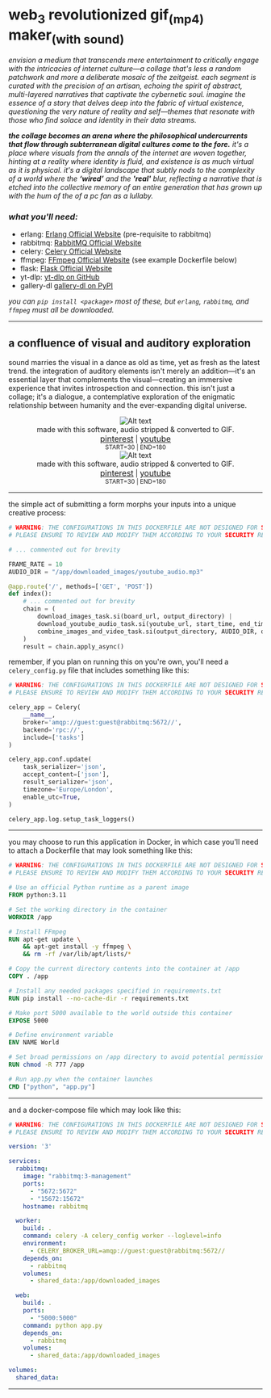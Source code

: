 
# web<sub>3</sub> revolutionized gif<sub>(mp4)</sub> maker<sub>(with sound)</sub>

*envision a medium that transcends mere entertainment to critically engage with the intricacies of internet culture—a collage that's less a random patchwork and more a deliberate mosaic of the zeitgeist. each segment is curated with the precision of an artisan, echoing the spirit of abstract, multi-layered narratives that captivate the cybernetic soul. imagine the essence of a story that delves deep into the fabric of virtual existence, questioning the very nature of reality and self—themes that resonate with those who find solace and identity in their data streams.*

***the collage becomes an arena where the philosophical undercurrents that flow through subterranean digital cultures come to the fore.*** *it's a place where visuals from the annals of the internet are woven together, hinting at a reality where identity is fluid, and existence is as much virtual as it is physical. it's a digital landscape that subtly nods to the complexity of a world where the* ***‘wired’*** *and the* ***'real'*** *blur, reflecting a narrative that is etched into the collective memory of an entire generation that has grown up with the hum of the of a pc fan as a lullaby.*

### *what you'll need:*

- erlang: [Erlang Official Website][1] (pre-requisite to rabbitmq)
- rabbitmq: [RabbitMQ Official Website][2]
- celery: [Celery Official Website][6]
- ffmpeg: [FFmpeg Official Website][3] (see example Dockerfile below)
- flask: [Flask Official Website][5]
- yt-dlp: [yt-dlp on GitHub][4]
- gallery-dl [gallery-dl on PyPI][7]

*you can `pip install <package>` most of these, but `erlang`, `rabbitmq`, and `ffmpeg` must all be downloaded.*

---

## a confluence of visual and auditory exploration

sound marries the visual in a dance as old as time, yet as fresh as the latest trend. the integration of auditory elements isn't merely an addition—it's an essential layer that complements the visual—creating an immersive experience that invites introspection and connection. this isn't just a collage; it's a dialogue, a contemplative exploration of the enigmatic relationship between humanity and the ever-expanding digital universe.

<div align="center">
    <img src="lain.gif" alt="Alt text" />
    <div>
        made with this software, audio stripped & converted to GIF.
    </div>
    <div>
        <a href="https://www.pinterest.com/xmissselenex/serial-experiment-lain/" style="font-size: medium;">pinterest</a> | <a href="https://www.youtube.com/watch?v=4zHlGkWxU4M" style="font-size: medium;">youtube</a>
    </div>
    <div style="font-size: smaller;">
        START=30 | END=180
    </div>
    <img src="filename.gif" alt="Alt text" />
    <div>
        made with this software, audio stripped & converted to GIF.
    </div>
    <div>
        <a href="https://www.pinterest.com/uudablue/closet/girl-outfits/" style="font-size: medium;">pinterest</a> | <a href="https://www.youtube.com/watch?v=4zHlGkWxU4M" style="font-size: medium;">youtube</a>
    </div>
    <div style="font-size: smaller;">
        START=30 | END=180
    </div>
</div>





---

the simple act of submitting a form morphs your inputs into a unique creative process:
```python
# WARNING: THE CONFIGURATIONS IN THIS DOCKERFILE ARE NOT DESIGNED FOR SECURITY.
# PLEASE ENSURE TO REVIEW AND MODIFY THEM ACCORDING TO YOUR SECURITY REQUIREMENTS.

# ... commented out for brevity

FRAME_RATE = 10
AUDIO_DIR = "/app/downloaded_images/youtube_audio.mp3"

@app.route('/', methods=['GET', 'POST'])
def index():
    # ... commented out for brevity
    chain = (
        download_images_task.si(board_url, output_directory) |
        download_youtube_audio_task.si(youtube_url, start_time, end_time, AUDIO_DIR) |
        combine_images_and_video_task.si(output_directory, AUDIO_DIR, output_video_path, FRAME_RATE)
    )
    result = chain.apply_async()
```

remember, if you plan on running this on you're own, you'll need a `celery_config.py` file that includes something like this:
```python
# WARNING: THE CONFIGURATIONS IN THIS DOCKERFILE ARE NOT DESIGNED FOR SECURITY.
# PLEASE ENSURE TO REVIEW AND MODIFY THEM ACCORDING TO YOUR SECURITY REQUIREMENTS.

celery_app = Celery(
    __name__,
    broker='amqp://guest:guest@rabbitmq:5672//',
    backend='rpc://',
    include=['tasks']
)

celery_app.conf.update(
    task_serializer='json',
    accept_content=['json'],
    result_serializer='json',
    timezone='Europe/London',
    enable_utc=True,
)

celery_app.log.setup_task_loggers()
```
---
you may choose to run this application in Docker, in which case you'll need to attach a Dockerfile that may look something like this:
```Dockerfile
# WARNING: THE CONFIGURATIONS IN THIS DOCKERFILE ARE NOT DESIGNED FOR SECURITY.
# PLEASE ENSURE TO REVIEW AND MODIFY THEM ACCORDING TO YOUR SECURITY REQUIREMENTS.

# Use an official Python runtime as a parent image
FROM python:3.11

# Set the working directory in the container
WORKDIR /app

# Install FFmpeg
RUN apt-get update \
    && apt-get install -y ffmpeg \
    && rm -rf /var/lib/apt/lists/*

# Copy the current directory contents into the container at /app
COPY . /app

# Install any needed packages specified in requirements.txt
RUN pip install --no-cache-dir -r requirements.txt

# Make port 5000 available to the world outside this container
EXPOSE 5000

# Define environment variable
ENV NAME World

# Set broad permissions on /app directory to avoid potential permission issues
RUN chmod -R 777 /app

# Run app.py when the container launches
CMD ["python", "app.py"]
```
---
and a docker-compose file which may look like this:
```yaml
# WARNING: THE CONFIGURATIONS IN THIS DOCKERFILE ARE NOT DESIGNED FOR SECURITY.
# PLEASE ENSURE TO REVIEW AND MODIFY THEM ACCORDING TO YOUR SECURITY REQUIREMENTS.

version: '3'

services:
  rabbitmq:
    image: "rabbitmq:3-management"
    ports:
      - "5672:5672"
      - "15672:15672"
    hostname: rabbitmq

  worker:
    build: .
    command: celery -A celery_config worker --loglevel=info
    environment:
      - CELERY_BROKER_URL=amqp://guest:guest@rabbitmq:5672//
    depends_on:
      - rabbitmq
    volumes:
      - shared_data:/app/downloaded_images

  web:
    build: .
    ports:
      - "5000:5000"
    command: python app.py
    depends_on:
      - rabbitmq
    volumes:
      - shared_data:/app/downloaded_images

volumes:
  shared_data:
```
---

[1]: https://www.erlang.org/
[2]: https://www.rabbitmq.com/
[3]: https://ffmpeg.org/
[4]: https://github.com/yt-dlp/yt-dlp
[5]: https://flask.palletsprojects.com/
[6]: https://docs.celeryproject.org/en/stable/
[7]: https://pypi.org/project/gallery-dl/
